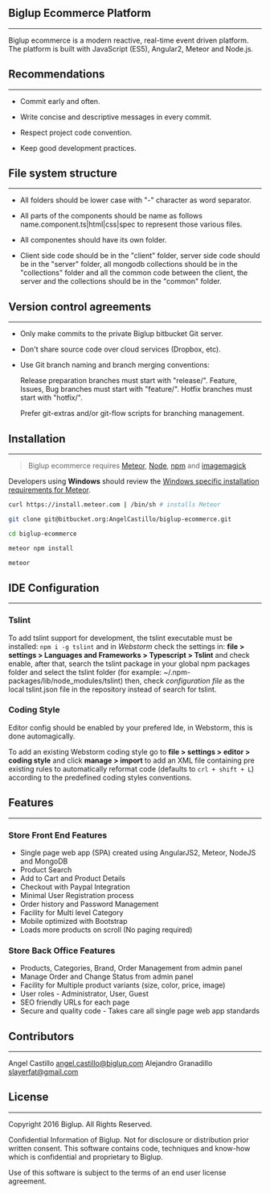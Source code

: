 ## Biglup Ecommerce Platform
---
Biglup ecommerce is a modern reactive, real-time event driven platform. The platform is built with JavaScript (ES5), Angular2, Meteor and Node.js.

## Recommendations
---
 * Commit early and often.

 * Write concise and descriptive messages in every commit.

 * Respect project code convention.

 * Keep good development practices.

## File system structure
---
 * All folders should be lower case with "-" character as word separator.

 * All parts of the components should be name as follows name.component.ts|html|css|spec to represent those various files.

 * All componentes should have its own folder.
 
 * Client side code should be in the "client" folder, server side code should be in the "server" folder, all mongodb collections
   should be in the "collections" folder and all the common code between the client, the server and the collections should be in 
   the "common" folder.
   
## Version control agreements
---
 * Only make commits to the private Biglup bitbucket Git server.

 * Don't share source code over cloud services (Dropbox, etc).

 * Use Git branch naming and branch merging conventions:

     Release preparation branches must start with "release/".
     Feature, Issues, Bug branches must start with "feature/".
     Hotfix branches must start with "hotfix/".

     Prefer git-extras and/or git-flow scripts for branching management.

## Installation
---
> Biglup ecommerce requires [Meteor](https://www.meteor.com/install), [Node](http://nodejs.org/), [npm](https://www.npmjs.com/) and [imagemagick](http://www.imagemagick.org/script/index.php)

Developers using **Windows** should review the [Windows specific installation requirements for Meteor](https://www.meteor.com/install).

```bash
curl https://install.meteor.com | /bin/sh # installs Meteor

git clone git@bitbucket.org:AngelCastillo/biglup-ecommerce.git

cd biglup-ecommerce

meteor npm install

meteor
```

## IDE Configuration
---
### Tslint
To add tslint support for development, the tslint executable must be installed: `npm i -g tslint` and in _Webstorm_ check 
the settings in: **file > settings > Languages and Frameworks > Typescript > Tslint** and check enable, 
after that, search the tslint package in your global npm packages folder and select the tslint folder 
(for example: ~/.npm-packages/lib/node_modules/tslint) then, check _configuration file_ as the local tslint.json file 
in the repository instead of search for tslint.

### Coding Style

Editor config should be enabled by your prefered Ide, in Webstorm, this is done automagically.

To add an existing Webstorm coding style go to **file > settings > editor > coding style** and click **manage > import**
to add an XML file containing pre existing rules to automatically reformat code (defaults to `crl + shift + L`) according 
to the predefined coding styles conventions.

## Features
---
### Store Front End Features
*  Single page web app (SPA) created using AngularJS2, Meteor, NodeJS and MongoDB
*  Product Search
*  Add to Cart and Product Details
*  Checkout with Paypal Integration
*  Minimal User Registration process
*  Order history and Password Management
*  Facility for Multi level Category
*  Mobile optimized with Bootstrap
*  Loads more products on scroll (No paging required)

### Store Back Office Features
*  Products, Categories, Brand, Order Management from admin panel
*  Manage Order and Change Status from admin panel
*  Facility for Multiple product variants (size, color, price, image)
*  User roles - Administrator, User, Guest
*  SEO friendly URLs for each page
*  Secure and quality code - Takes care all single page web app standards

## Contributors
---

Angel Castillo <angel.castillo@biglup.com>
Alejandro Granadillo <slayerfat@gmail.com>

## License
---
Copyright 2016 Biglup. All Rights Reserved.

Confidential Information of Biglup. Not for disclosure or distribution
prior written consent. This software contains code, techniques and know-how which 
is confidential and proprietary to Biglup.

Use of this software is subject to the terms of an end user license agreement.